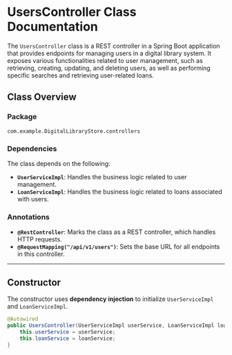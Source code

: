 # UsersController Class Documentation

The `UsersController` class is a REST controller in a Spring Boot application that provides endpoints for managing users in a digital library system. It exposes various functionalities related to user management, such as retrieving, creating, updating, and deleting users, as well as performing specific searches and retrieving user-related loans.

## Class Overview

### Package
`com.example.DigitalLibraryStore.controllers`

### Dependencies
The class depends on the following:
- **`UserServiceImpl`**: Handles the business logic related to user management.
- **`LoanServiceImpl`**: Handles the business logic related to loans associated with users.

### Annotations
- **`@RestController`**: Marks the class as a REST controller, which handles HTTP requests.
- **`@RequestMapping("/api/v1/users")`**: Sets the base URL for all endpoints in this controller.

---

## Constructor
The constructor uses **dependency injection** to initialize `UserServiceImpl` and `LoanServiceImpl`.

```java
@Autowired
public UsersController(UserServiceImpl userService, LoanServiceImpl loanService) {
    this.userService = userService;
    this.loanService = loanService;
}
